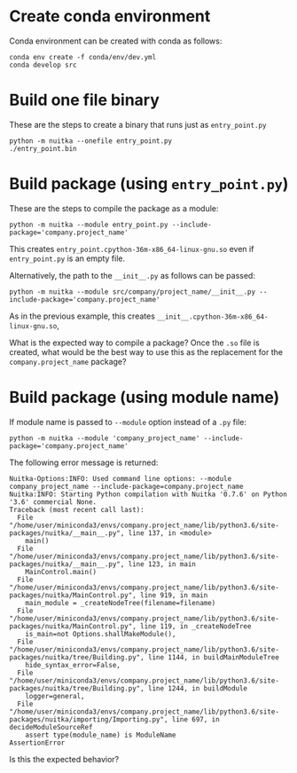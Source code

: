 # Create conda environment

Conda environment can be created with conda as follows:

```
conda env create -f conda/env/dev.yml
conda develop src
```

# Build one file binary

These are the steps to create a binary that runs just as `entry_point.py`

```
python -m nuitka --onefile entry_point.py
./entry_point.bin
```

# Build package (using `entry_point.py`)

These are the steps to compile the package as a module:

```
python -m nuitka --module entry_point.py --include-package='company.project_name'
```

This creates `entry_point.cpython-36m-x86_64-linux-gnu.so` even if
`entry_point.py` is an empty file.

Alternatively, the path to the `__init__.py` as follows can be passed:
```
python -m nuitka --module src/company/project_name/__init__.py --include-package='company.project_name'
```

As in the previous example, this creates `__init__.cpython-36m-x86_64-linux-gnu.so`,

What is the expected way to compile a package? Once the `.so` file is created,
what would be the best way to use this as the replacement for the
`company.project_name` package?


# Build package (using module name)

If module name is passed to `--module` option instead of a `.py` file:

```
python -m nuitka --module 'company_project_name' --include-package='company.project_name'
```

The following error message is returned:
```
Nuitka-Options:INFO: Used command line options: --module company_project_name --include-package=company.project_name
Nuitka:INFO: Starting Python compilation with Nuitka '0.7.6' on Python '3.6' commercial None.
Traceback (most recent call last):
  File "/home/user/miniconda3/envs/company.project_name/lib/python3.6/site-packages/nuitka/__main__.py", line 137, in <module>
    main()
  File "/home/user/miniconda3/envs/company.project_name/lib/python3.6/site-packages/nuitka/__main__.py", line 123, in main
    MainControl.main()
  File "/home/user/miniconda3/envs/company.project_name/lib/python3.6/site-packages/nuitka/MainControl.py", line 919, in main
    main_module = _createNodeTree(filename=filename)
  File "/home/user/miniconda3/envs/company.project_name/lib/python3.6/site-packages/nuitka/MainControl.py", line 119, in _createNodeTree
    is_main=not Options.shallMakeModule(),
  File "/home/user/miniconda3/envs/company.project_name/lib/python3.6/site-packages/nuitka/tree/Building.py", line 1144, in buildMainModuleTree
    hide_syntax_error=False,
  File "/home/user/miniconda3/envs/company.project_name/lib/python3.6/site-packages/nuitka/tree/Building.py", line 1244, in buildModule
    logger=general,
  File "/home/user/miniconda3/envs/company.project_name/lib/python3.6/site-packages/nuitka/importing/Importing.py", line 697, in decideModuleSourceRef
    assert type(module_name) is ModuleName
AssertionError
```

Is this the expected behavior?
